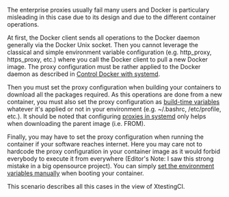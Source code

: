 The enterprise proxies usually fail many users and Docker is particulary
misleading in this case due to its design and due to the different container
operations.

At first, the Docker client sends all operations to the Docker daemon generally
via the Docker Unix socket. Then you cannot leverage the classical and simple
environment variable configuration (e.g. http_proxy, https_proxy, etc.) where
you call the Docker client to pull a new Docker image. The proxy configuration
must be rather applied to the Docker daemon as described in
[Control Docker with systemd](https://docs.docker.com/config/daemon/systemd/).

Then you must set the proxy configuration when building your containers
to download all the packages required. As this operations are done from a
new container, you must also set the proxy configuration as
[build-time variables](https://docs.docker.com/engine/reference/commandline/build/)
whatever it's applied or not in your environment (e.g. ~/.bashrc, /etc/profile,
etc.). It should be noted that configuring
[proxies in systemd](https://docs.docker.com/config/daemon/systemd/)
only helps when downloading the parent image (i.e. FROM).

Finally, you may have to set the proxy configuration when running the
container if your software reaches internet. Here you may care not to hardcode
the proxy configuration in your container image as it would forbid everybody to
execute it from everywhere (Editor's Note: I saw this strong mistake in a big
opensource project). You can simply
[set the environment variables manually](https://docs.docker.com/network/proxy/)
when booting your container.

This scenario describes all this cases in the view of XtestingCI.
